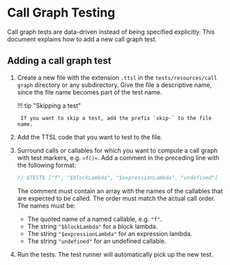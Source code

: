 # Call Graph Testing

Call graph tests are data-driven instead of being specified explicitly. This document explains how to add a new call
graph test.

## Adding a call graph test

1. Create a new file with the extension `.ttsl` in the `tests/resources/call graph` directory or any subdirectory.
   Give the file a descriptive name, since the file name becomes part of the test name.

    !!! tip "Skipping a test"

        If you want to skip a test, add the prefix `skip-` to the file name.

2. Add the TTSL code that you want to test to the file.
3. Surround calls or callables for which you want to compute a call graph with test markers, e.g. `»f()«`. Add a
   comment in the preceding line with the following format:
    ```ts
    // $TEST$ ["f", "$blockLambda", "$expressionLambda", "undefined"]
    ```
    The comment must contain an array with the names of the callables that are expected to be called. The order must
    match the actual call order. The names must be:
    * The quoted name of a named callable, e.g. `"f"`.
    * The string `"$blockLambda"` for a block lambda.
    * The string `"$expressionLambda"` for an expression lambda.
    * The string `"undefined"` for an undefined callable.
4. Run the tests. The test runner will automatically pick up the new test.
